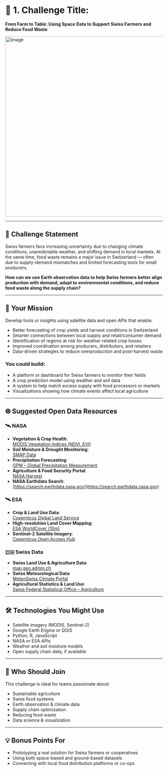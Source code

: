 # 🌱 1. Challenge Title:
**From Farm to Table: Using Space Data to Support Swiss Farmers and Reduce Food Waste**

<img width="1024" height="577" alt="image" src="https://github.com/user-attachments/assets/2e224b86-38ab-45b0-8f3c-71ecfd931d0e" />


---

## 🧩 Challenge Statement
Swiss farmers face increasing uncertainty due to changing climate conditions, unpredictable weather, and shifting demand in local markets. At the same time, food waste remains a major issue in Switzerland — often due to supply-demand mismatches and limited forecasting tools for small producers.

**How can we use Earth observation data to help Swiss farmers better align production with demand, adapt to environmental conditions, and reduce food waste along the supply chain?**

---

## 🚀 Your Mission
Develop tools or insights using satellite data and open APIs that enable:

- Better forecasting of crop yields and harvest conditions in Switzerland  
- Smarter connections between local supply and retail/consumer demand  
- Identification of regions at risk for weather-related crop losses  
- Improved coordination among producers, distributors, and retailers  
- Data-driven strategies to reduce overproduction and post-harvest waste  

### You could build:
- A platform or dashboard for Swiss farmers to monitor their fields  
- A crop prediction model using weather and soil data  
- A system to help match excess supply with food processors or markets  
- Visualizations showing how climate events affect local agriculture  

---

## 🌐 Suggested Open Data Resources

### 🛰️ NASA
- **Vegetation & Crop Health**:  
  [MODIS Vegetation Indices (NDVI, EVI)](https://modis.gsfc.nasa.gov/data/dataprod/mod13.php)  
- **Soil Moisture & Drought Monitoring**:  
  [SMAP Data](https://smap.jpl.nasa.gov/data/)  
- **Precipitation Forecasting**:  
  [GPM – Global Precipitation Measurement](https://gpm.nasa.gov/data)  
- **Agriculture & Food Security Portal**:  
  [NASA Harvest](https://nasaharvest.org/data)  
- **NASA Earthdata Search**:  
  [https://search.earthdata.nasa.gov](https://search.earthdata.nasa.gov)

### 🛰️ ESA
- **Crop & Land Use Data**:  
  [Copernicus Global Land Service](https://land.copernicus.eu/global)  
- **High-resolution Land Cover Mapping**:  
  [ESA WorldCover (10m)](https://esa-worldcover.org/)  
- **Sentinel-2 Satellite Imagery**:  
  [Copernicus Open Access Hub](https://scihub.copernicus.eu/)

### 🇨🇭 Swiss Data
- **Swiss Land Use & Agriculture Data**:  
  [map.geo.admin.ch](https://map.geo.admin.ch)  
- **Swiss Meteorological Data**:  
  [MeteoSwiss Climate Portal](https://www.meteoswiss.admin.ch/home.html?tab=climate)  
- **Agricultural Statistics & Land Use**:  
  [Swiss Federal Statistical Office – Agriculture](https://www.bfs.admin.ch/bfs/en/home/statistics/agriculture-forestry.html)

---

## 🛠️ Technologies You Might Use
- Satellite imagery (MODIS, Sentinel-2)  
- Google Earth Engine or QGIS  
- Python, R, JavaScript  
- NASA or ESA APIs  
- Weather and soil moisture models  
- Open supply chain data, if available  

---

## 🎯 Who Should Join
This challenge is ideal for teams passionate about:

- Sustainable agriculture  
- Swiss food systems  
- Earth observation & climate data  
- Supply chain optimization  
- Reducing food waste  
- Data science & visualization  

---

## 💡 Bonus Points For
- Prototyping a real solution for Swiss farmers or cooperatives  
- Using both space-based and ground-based datasets  
- Connecting with local food distribution platforms or co-ops  

